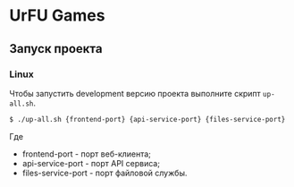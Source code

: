 # UrFU Games

## Запуск проекта

### Linux

Чтобы запустить development версию проекта выполните скрипт `up-all.sh`.

```bash
$ ./up-all.sh {frontend-port} {api-service-port} {files-service-port}
```
Где
- frontend-port - порт веб-клиента;
- api-service-port - порт API сервиса;
- files-service-port - порт файловой службы. 
